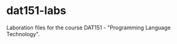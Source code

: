 dat151-labs
===========

Laboration files for the course DAT151 - "Programming Language Technology".

